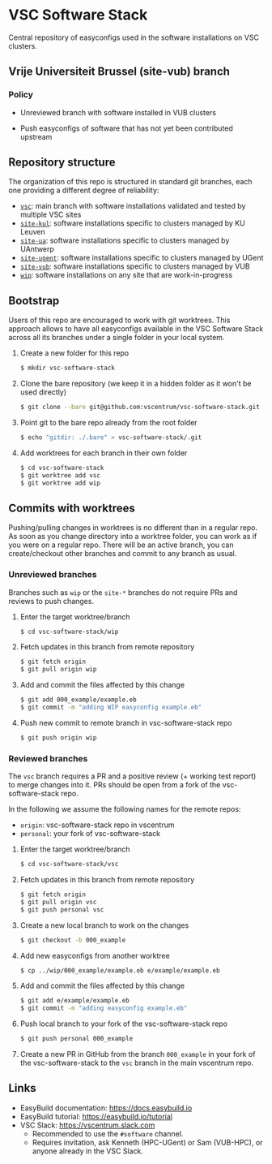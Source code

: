 # VSC Software Stack

Central repository of easyconfigs used in the software installations on VSC clusters.

## Vrije Universiteit Brussel (site-vub) branch

### Policy

* Unreviewed branch with software installed in VUB clusters

* Push easyconfigs of software that has not yet been contributed upstream

## Repository structure

The organization of this repo is structured in standard git branches, each one
providing a different degree of reliability:

* [`vsc`](https://github.com/vscentrum/vsc-software-stack/tree/vsc): main branch
  with software installations validated and tested by multiple VSC sites
* [`site-kul`](https://github.com/vscentrum/vsc-software-stack/tree/site-kul):
  software installations specific to clusters managed by KU Leuven
* [`site-ua`](https://github.com/vscentrum/vsc-software-stack/tree/site-ua):
  software installations specific to clusters managed by UAntwerp
* [`site-ugent`](https://github.com/vscentrum/vsc-software-stack/tree/site-ugent):
  software installations specific to clusters managed by UGent
* [`site-vub`](https://github.com/vscentrum/vsc-software-stack/tree/site-vub):
  software installations specific to clusters managed by VUB
* [`wip`](https://github.com/vscentrum/vsc-software-stack/tree/wip): software
  installations on any site that are work-in-progress

## Bootstrap

Users of this repo are encouraged to work with git worktrees. This approach
allows to have all easyconfigs available in the VSC Software Stack across all
its branches under a single folder in your local system.

1. Create a new folder for this repo
   ```bash
   $ mkdir vsc-software-stack
   ```
2. Clone the bare repository (we keep it in a hidden folder as it won't be used
   directly)
   ```bash
   $ git clone --bare git@github.com:vscentrum/vsc-software-stack.git vsc-software-stack/.bare
   ```
3. Point git to the bare repo already from the root folder
   ```bash
   $ echo "gitdir: ./.bare" > vsc-software-stack/.git
   ```
4. Add worktrees for each branch in their own folder
   ```bash
   $ cd vsc-software-stack
   $ git worktree add vsc
   $ git worktree add wip
   ```

## Commits with worktrees

Pushing/pulling changes in worktrees is no different than in a regular repo. As
soon as you change directory into a worktree folder, you can work as if you
were on a regular repo. There will be an active branch, you can create/checkout
other branches and commit to any branch as usual.

### Unreviewed branches

Branches such as `wip` or the `site-*` branches do not require PRs and reviews
to push changes.

1. Enter the target worktree/branch
   ```bash
   $ cd vsc-software-stack/wip
   ```
2. Fetch updates in this branch from remote repository
   ```bash
   $ git fetch origin
   $ git pull origin wip
   ```
3. Add and commit the files affected by this change
   ```bash
   $ git add 000_example/example.eb
   $ git commit -m "adding WIP easyconfig example.eb"
   ```
4. Push new commit to remote branch in vsc-software-stack repo
   ```bash
   $ git push origin wip
   ```

### Reviewed branches

The `vsc` branch requires a PR and a positive review (+ working test report) to
merge changes into it. PRs should be open from a fork of the vsc-software-stack
repo.

In the following we assume the following names for the remote repos:
* `origin`: vsc-software-stack repo in vscentrum
* `personal`: your fork of vsc-software-stack

1. Enter the target worktree/branch
   ```bash
   $ cd vsc-software-stack/vsc
   ```
2. Fetch updates in this branch from remote repository
   ```bash
   $ git fetch origin
   $ git pull origin vsc
   $ git push personal vsc
   ```
3. Create a new local branch to work on the changes
   ```bash
   $ git checkout -b 000_example
   ```
4. Add new easyconfigs from another worktree
   ```bash
   $ cp ../wip/000_example/example.eb e/example/example.eb
   ```
5. Add and commit the files affected by this change
   ```bash
   $ git add e/example/example.eb
   $ git commit -m "adding easyconfig example.eb"
   ```
6. Push local branch to your fork of the vsc-software-stack repo
   ```bash
   $ git push personal 000_example
   ```
7. Create a new PR in GitHub from the branch `000_example` in your fork of the
   vsc-software-stack to the `vsc` branch in the main vscentrum repo.

## Links

* EasyBuild documentation: https://docs.easybuild.io
* EasyBuild tutorial: https://easybuild.io/tutorial
* VSC Slack: https://vscentrum.slack.com
  * Recommended to use the `#software` channel.
  * Requires invitation, ask Kenneth (HPC-UGent) or Sam (VUB-HPC), or anyone already in the VSC Slack.
